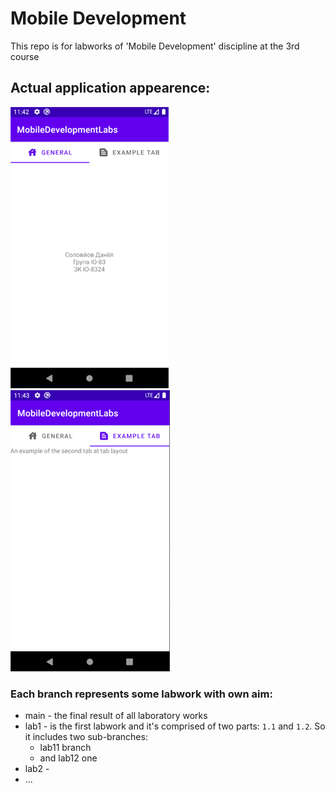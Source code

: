 # Mobile Development

This repo is for labworks of 'Mobile Development' discipline at the 3rd course

## Actual application appearence:

![](https://github.com/danilos1/mobile-development-labs/blob/main/img/app1.png)
![](https://github.com/danilos1/mobile-development-labs/blob/main/img/app2.png)

### Each branch represents some labwork with own aim:
- main - the final result of all laboratory works
- lab1 - is the first labwork and it's comprised of two parts: ```1.1``` and ```1.2```. So it includes two sub-branches:
  - lab11 branch
  - and lab12 one
- lab2 - 
- ...


